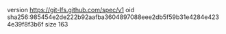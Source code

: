 version https://git-lfs.github.com/spec/v1
oid sha256:985454e2de222b92aafba3604897088eee2db5f59b31e4284e4234e39f8f3b6f
size 163
